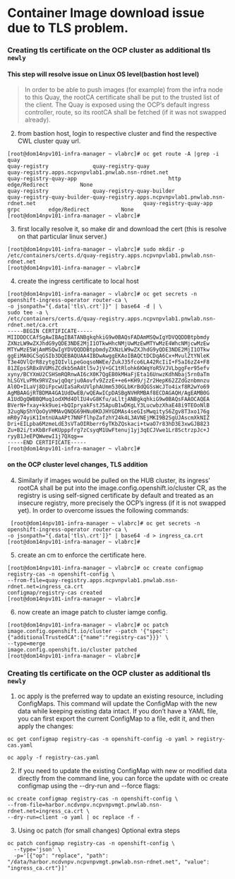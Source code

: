 # Container Image download issue due to TLS problem. 


### Creating tls certificate on the OCP cluster as additional tls `newly`

#### This step will resolve issue on Linux OS level(bastion host level)

> In order to be able to push images (for example) from the infra node to this Quay, the rootCA certificate shall be put to the trusted list of the client. The Quay is exposed using the OCP’s default ingress controller, route, so its rootCA shall be fetched (if it was not swapped already).


2. from bastion host, login to respective cluster and find the respective CWL cluster quay url. 
```
[root@dom14npv101-infra-manager ~ vlabrc]# oc get route -A |grep -i quay
quay-registry              quay-registry-quay                          quay-registry.apps.ncpvnpvlab1.pnwlab.nsn-rdnet.net                                                             quay-registry-quay-app                             http         edge/Redirect          None
quay-registry              quay-registry-quay-builder                  quay-registry-quay-builder-quay-registry.apps.ncpvnpvlab1.pnwlab.nsn-rdnet.net                                  quay-registry-quay-app                             grpc         edge/Redirect          None
[root@dom14npv101-infra-manager ~ vlabrc]# 
```

3. first locally resolve it, so make dir and download the cert (this is resolve on that particular linux server.)

```
[root@dom14npv101-infra-manager ~ vlabrc]# sudo mkdir -p /etc/containers/certs.d/quay-registry.apps.ncpvnpvlab1.pnwlab.nsn-rdnet.net
[root@dom14npv101-infra-manager ~ vlabrc]#
```

4. create the ingress certificate to local host 

```
[root@dom14npv101-infra-manager ~ vlabrc]# oc get secrets -n openshift-ingress-operator router-ca \
-o jsonpath="{.data['tls\.crt']}" | base64 -d | \
sudo tee -a \
/etc/containers/certs.d/quay-registry.apps.ncpvnpvlab1.pnwlab.nsn-rdnet.net/ca.crt
-----BEGIN CERTIFICATE-----
MIIDDDCCAfSgAwIBAgIBATANBgkqhkiG9w0BAQsFADAmMSQwIgYDVQQDDBtpbmdy
ZXNzLW9wZXJhdG9yQDE3NDE2MjI1OTkwHhcNMjUwMzEwMTYwMzE4WhcNMjcwMzEw
MTYwMzE5WjAmMSQwIgYDVQQDDBtpbmdyZXNzLW9wZXJhdG9yQDE3NDE2MjI1OTkw
ggEiMA0GCSqGSIb3DQEBAQUAA4IBDwAwggEKAoIBAQCtDCDqA6Cx+MvulZtYNleK
T3e4OVlQrR8zytgIQIvlLpeGoqsoNWEe/ZukJ35fco6LA42RcIiI+F5aI6zZ4+F8
81ZEpsSRBx8VUMsZCdkb5mA8tl5vJjV+GC1tRlohk6KWqYoR5VJVLbggFer95efv
xyny/BCYXmU2CSHSmRQRnwAI6cX0K7QgEB0kMHaFjEta16UnwzKdhNbaj5rn0aTm
hLSGYLvPMx9RVZswjqOqrju0Aovfv9ZzzE++e6+KH9/jZr2HepK62ZZdGznbmnzu
Al0D+ILaVj8DiFpcwUIaSaRxUVlphAUmm530GLbKrBdQGSsWcJTo4ixf8R2wYo69
AgMBAAGjRTBDMA4GA1UdDwEB/wQEAwICpDASBgNVHRMBAf8ECDAGAQH/AgEAMB0G
A1UdDgQWBBQMuq1odXMd4OlIU4vG8Kfu/aLltjANBgkqhkiG9w0BAQsFAAOCAQEA
BVerN+fxay+kk9uei+bQIpryakFstJ5ApuB1wDKgLY3LucwbzXhaE48i9TEOoNlB
32ugNpShYQoOyVMMAvQNQG69HNu0KDJHYGDMAs4seGIsMwqityS6Zgv8T3xo176g
mR0y74yiK1ImtnUAaAPt7NNFflhpZafzhY24k4L3AVNEjMKI9B2SgUJAscmXkNIZ
Dri+EILpba6MzmeLdE3sVTaOIRberr6yTKbZQskaci+twaO7r83hD3E3xwGJB823
Zu+B2i/txKbBrFeKUpppfrg7zCsyqM1UwFtenuj1yj3qECJVwe1Lr8SctrzpJc+J
ryyB1JeEPQWwewI1j7QXqg==
-----END CERTIFICATE-----
[root@dom14npv101-infra-manager ~ vlabrc]#

```

#### on the OCP cluster level changes, TLS addition

4. Similarly if images would be pulled on the HUB cluster, its ingress’ rootCA shall be put into the image.config.openshift.io/cluster CR, as the registry is using self-signed certificate by default and treated as an insecure registry, more precisely the OCP’s ingress (if it is not swapped yet). In order to overcome issues the following commands:
```
 [root@dom14npv101-infra-manager ~ vlabrc]# oc get secrets -n openshift-ingress-operator router-ca \
-o jsonpath="{.data['tls\.crt']}" | base64 -d > ingress_ca.crt
[root@dom14npv101-infra-manager ~ vlabrc]# 
```

5. create an cm to enforce the certificate here.
```
[root@dom14npv101-infra-manager ~ vlabrc]# oc create configmap registry-cas -n openshift-config \
--from-file=quay-registry.apps.ncpvnpvlab1.pnwlab.nsn-rdnet.net=ingress_ca.crt
configmap/registry-cas created
[root@dom14npv101-infra-manager ~ vlabrc]# 
```
6. now create an image patch to cluster iamge config. 
```
[root@dom14npv101-infra-manager ~ vlabrc]# oc patch image.config.openshift.io/cluster --patch '{"spec":
{"additionalTrustedCA":{"name":"registry-cas"}}}' \
--type=merge
image.config.openshift.io/cluster patched
[root@dom14npv101-infra-manager ~ vlabrc]#
```

### Creating tls certificate on the OCP cluster as additional tls `newly`

1. oc apply is the preferred way to update an existing resource, including ConfigMaps. This command will update the ConfigMap with the new data while keeping existing data intact. If you don’t have a YAML file, you can first export the current ConfigMap to a file, edit it, and then apply the changes:


```
oc get configmap registry-cas -n openshift-config -o yaml > registry-cas.yaml

oc apply -f registry-cas.yaml
```

2. If you need to update the existing ConfigMap with new or modified data directly from the command line, you can force the update with oc create configmap using the --dry-run and --force flags:

```
oc create configmap registry-cas -n openshift-config \
--from-file=harbor.ncdvnpv.ncpvnpvmgt.pnwlab.nsn-rdnet.net=ingress_ca.crt \
--dry-run=client -o yaml | oc replace -f -

```

3. Using oc patch (for small changes) Optional extra steps 
```
oc patch configmap registry-cas -n openshift-config \
  --type='json' \
  -p='[{"op": "replace", "path": "/data/harbor.ncdvnpv.ncpvnpvmgt.pnwlab.nsn-rdnet.net", "value": "ingress_ca.crt"}]'
```
